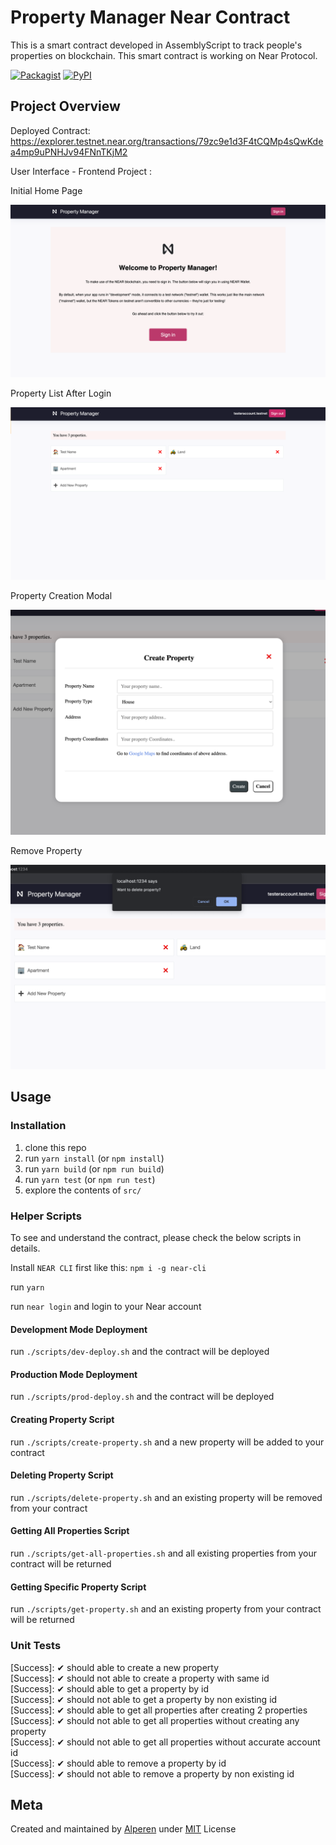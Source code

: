 # Property Manager Near Contract

This is a smart contract developed in AssemblyScript to track people's properties on blockchain. This smart contract is
working on Near Protocol.

[![Packagist](https://img.shields.io/packagist/l/doctrine/orm.svg)]()
[![PyPI](https://img.shields.io/pypi/status/Django.svg)]()

## Project Overview

Deployed Contract: https://explorer.testnet.near.org/transactions/79zc9e1d3F4tCQMp4sQwKdea4mp9uPNHJv94FNnTKjM2

User Interface - Frontend Project :

Initial Home Page

![](https://github.com/iamalperen/property-manager-near-contract/blob/main/ss/1.png?raw=true)

Property List After Login

![](https://github.com/iamalperen/property-manager-near-contract/blob/main/ss/2.png?raw=true)

Property Creation Modal

![](https://github.com/iamalperen/property-manager-near-contract/blob/main/ss/3.png?raw=true)

Remove Property 

![](https://github.com/iamalperen/property-manager-near-contract/blob/main/ss/4.png?raw=true)

## Usage

### Installation

1. clone this repo
2. run `yarn install` (or `npm install`)
3. run `yarn build` (or `npm run build`)
4. run `yarn test` (or `npm run test`)
5. explore the contents of `src/`

### Helper Scripts

To see and understand the contract, please check the below scripts in details.

Install `NEAR CLI` first like this: `npm i -g near-cli`

run `yarn`

run `near login` and login to your Near account

#### Development Mode Deployment

run `./scripts/dev-deploy.sh` and the contract will be deployed

#### Production Mode Deployment

run `./scripts/prod-deploy.sh` and the contract will be deployed

#### Creating Property Script

run `./scripts/create-property.sh` and a new property will be added to your contract

#### Deleting Property Script

run `./scripts/delete-property.sh` and an existing property will be removed from your contract

#### Getting All Properties Script

run `./scripts/get-all-properties.sh` and all existing properties from your contract will be returned

#### Getting Specific Property Script

run `./scripts/get-property.sh` and an existing property from your contract will be returned


### Unit Tests

[Describe]: Person
[Success]: ✔ should able to create a new property <br />
[Success]: ✔ should not able to create a property with same id <br />
[Success]: ✔ should able to get a property by id <br />
[Success]: ✔ should not able to get a property by non existing id <br />
[Success]: ✔ should able to get all properties after creating 2 properties <br />
[Success]: ✔ should not able to get all properties without creating any property <br />
[Success]: ✔ should not able to get all properties without accurate account id <br />
[Success]: ✔ should able to remove a property by id <br />
[Success]: ✔ should not able to remove a property by non existing id <br />



## Meta

Created and maintained by [Alperen](https://github.com/iamalperen) under [MIT](LICENSE.md) License